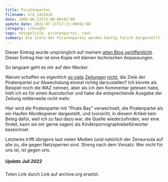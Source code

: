 ```yaml
---
title: Piratenpartei
filename: old_1432418
date: 2009-06-23T23:08:00+02:00
update_date: 2022-07-11T17:21:00+02:00
category: ithought
tags: netzpolitik, piratenpartei, rant
summary: Die Ziele der Piratenpartei werden häufig falsch dargestellt. Eine kleiner rant.
---
```

Dieser Eintrag wurde ursprünglich auf meinem [alten Blog veröffentlicht](https://stu.blogger.de/stories/1432418/). Dieser Eintrag hier ist eine Kopie mit kleinen technischen Anpassungen.

So langsam geht es mir auf den Wecker.

Warum schaffen es eigentlich [so viele](https://web.archive.org/web/20090626062435/http://www.blogs.uni-osnabrueck.de/rotapken/2009/06/22/erzahlmarchennachrichten-fur-kinder/) [Zeitungen](https://www.bildblog.de/8976/wie-ein-pirat-dem-anderen/) [nicht](https://www.bildblog.de/8960/ups-verhackt/), die Ziele der Piratenpartei zur Abwechslung einmal richtig darzustellen? Ich könnte als Beispiel noch die WAZ nennen, aber als ich den Kommentar gelesen habe, hielt ich es für einen Ausrutscher und habe die entsprechende Ausgabe der Zeitung mittlerweile nicht mehr.

Hier wird die Piratenpartei mit "Pirate Bay" verwechselt, die Piratenpartei als ein Haufen Mordkopierer dargestellt, und (vorsicht, in diesem Artikel kein Beleg dafür, weil ich zu faul dazu war, die Quelle wiederzufinden, wer eine findet, kann sie mir gerne sagen) als Kinderpornographiebefürworter bezeichnet.

Letzteres trifft übrigens laut vielen Medien (und natürlich der Zensursula auf alle zu, die gegen Netzsperren sind. Streng nach dem Vorsatz: Wer nicht für uns ist, ist gegen uns.

##### Update Juli 2022

Toten Link durch Link auf archive.org ersetzt.
